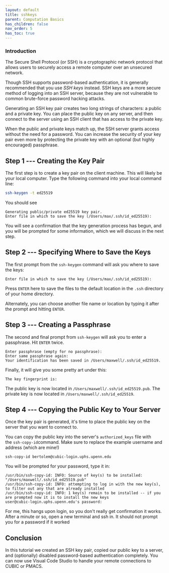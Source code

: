 ```yaml
---
layout: default
title: sshkeys
parent: Computation Basics
has_children: false
nav_order: 5
has_toc: true
---
```


### Introduction

The Secure Shell Protocol (or SSH) is a cryptographic network protocol that allows users to securely access a remote computer over an unsecured network.

Though SSH supports password-based authentication, it is generally recommended that you use *SSH keys* instead. SSH keys are a more secure method of logging into an SSH server, because they are not vulnerable to common brute-force password hacking attacks.

Generating an SSH key pair creates two long strings of characters: a public and a private key. You can place the public key on any server, and then connect to the server using an SSH client that has access to the private key.

When the public and private keys match up, the SSH server grants access without the need for a password. You can increase the security of your key pair even more by protecting the private key with an optional (but highly encouraged) passphrase.

Step 1 --- Creating the Key Pair
------------------------------

The first step is to create a key pair on the client machine. This will likely be your local computer. Type the following command into your local command line:

```bash
ssh-keygen -t ed25519
```

You should see

```
Generating public/private ed25519 key pair.
Enter file in which to save the key (/Users/max/.ssh/id_ed25519):
```

You will see a confirmation that the key generation process has begun, and you will be prompted for some information, which we will discuss in the next step.

Step 2 --- Specifying Where to Save the Keys
------------------------------------------

The first prompt from the `ssh-keygen` command will ask you where to save the keys:

```
Enter file in which to save the key (/Users/max/.ssh/id_ed25519):
```

Press `ENTER` here to save the files to the default location in the `.ssh` directory of your home directory.

Alternately, you can choose another file name or location by typing it after the prompt and hitting `ENTER`.

Step 3 --- Creating a Passphrase
------------------------------

The second and final prompt from `ssh-keygen` will ask you to enter a passphrase. Hit `ENTER` twice.

```
Enter passphrase (empty for no passphrase): 
Enter same passphrase again: 
Your identification has been saved in /Users/maxwell/.ssh/id_ed25519.
```

Finally, it will give you some pretty art under this:
```
The key fingerprint is:
```

The public key is now located in `/Users/maxwell/.ssh/id_ed25519.pub`. The private key is now located in `/Users/maxwell/.ssh/id_ed25519`.

Step 4 --- Copying the Public Key to Your Server
----------------------------------------------

Once the key pair is generated, it's time to place the public key on the server that you want to connect to.

You can copy the public key into the server's `authorized_keys` file with the `ssh-copy-id`command. Make sure to replace the example username and address (which are mine!)

```
ssh-copy-id bertolem@cubic-login.uphs.upenn.edu
```

You will be prompted for your password, type it in:

```
/usr/bin/ssh-copy-id: INFO: Source of key(s) to be installed: "/Users/maxwell/.ssh/id_ed25519.pub"
/usr/bin/ssh-copy-id: INFO: attempting to log in with the new key(s), to filter out any that are already installed
/usr/bin/ssh-copy-id: INFO: 1 key(s) remain to be installed -- if you are prompted now it is to install the new keys
user@cubic-login.uphs.upenn.edu's password: 
```
For me, this hangs upon login, so you don't really get confirmation it works. After a minute or so, open a new terminal and ssh in. It should not prompt you for a password if it worked

Conclusion
----------

In this tutorial we created an SSH key pair, copied our public key to a server, and (optionally) disabled password-based authentication completely. You can now use Visual Code Studio to handle your remote connections to CUBIC or PMACS.
